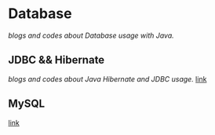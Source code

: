 Database
==
*blogs and codes about Database usage with Java.*

## JDBC && Hibernate
*blogs and codes about Java Hibernate and JDBC usage.*
[link](https://github.com/slimJockey/Database/tree/master/JDBC-Hibernate)

## MySQL
[link](https://github.com/slimJockey/Database/tree/master/Mysql)
